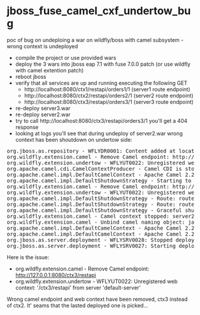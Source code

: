 # jboss_fuse_camel_cxf_undertow_bug
poc of bug on undeploing a war on wildfly/boss with camel subsystem - wrong context is undeployed

* compile the project or use provided wars
* deploy the 3 wars into jboss eap 7.1 with fuse 7.0.0 patch (or use wildfly with camel extention patch)
* reboot jboss
* verify that all services are up and running executing the following GET
  * http://localhost:8080/ctx1/restapi/orders1/1 (server1 route endpoint)
  * http://localhost:8080/ctx2/restapi/orders2/1 (server2 route endpoint)
  * http://localhost:8080/ctx3/restapi/orders3/1 (server3 route endpoint)
* re-deploy server3.war
* re-deploy server2.war
* try to call http://localhost:8080/ctx3/restapi/orders3/1 you'll get a 404 response
* looking at logs you'll see that during undeploy of server2.war wrong context has been shoutdown on undertow side:

<pre>
org.jboss.as.repository - WFLYDR0001: Content added at location C:\jboss-eap-7.1\standalone\data\content\c9\1b1e31cf8a7a8f3900bc9216af0cf127238a73\content
org.wildfly.extension.camel - Remove Camel endpoint: http://127.0.0.1:8080/app2
org.wildfly.extension.undertow - WFLYUT0022: Unregistered web context: '/app2' from server 'default-server'
org.apache.camel.cdi.CamelContextProducer - Camel CDI is stopping Camel context [server2-context]
org.apache.camel.impl.DefaultCamelContext - Apache Camel 2.21.0.fuse-000112-redhat-3 (CamelContext: server2-context) is shutting down
org.apache.camel.impl.DefaultShutdownStrategy - Starting to graceful shutdown 2 routes (timeout 300 seconds)
org.wildfly.extension.camel - Remove Camel endpoint: http://127.0.0.1:8080/ctx3/restapi
org.wildfly.extension.undertow - WFLYUT0022: Unregistered web context: '/ctx3/restapi' from server 'default-server'
org.apache.camel.impl.DefaultShutdownStrategy - Route: route36 shutdown complete, was consuming from: http://0.0.0.0:80/ctx2/restapi
org.apache.camel.impl.DefaultShutdownStrategy - Route: route37 shutdown complete, was consuming from: direct://getOrder
org.apache.camel.impl.DefaultShutdownStrategy - Graceful shutdown of 2 routes completed in 0 seconds
org.wildfly.extension.camel - Camel context stopped: server2-context
org.wildfly.extension.camel - Unbind camel naming object: java:jboss/camel/context/server2-context
org.apache.camel.impl.DefaultCamelContext - Apache Camel 2.21.0.fuse-000112-redhat-3 (CamelContext: server2-context) uptime 2 minutes
org.apache.camel.impl.DefaultCamelContext - Apache Camel 2.21.0.fuse-000112-redhat-3 (CamelContext: server2-context) is shutdown in 0.010 seconds
org.jboss.as.server.deployment - WFLYSRV0028: Stopped deployment server2.war (runtime-name: server2.war) in 104ms
org.jboss.as.server.deployment - WFLYSRV0027: Starting deployment of "server2.war" (runtime-name: "server2.war")
</pre>

Here is the issue:

* org.wildfly.extension.camel - Remove Camel endpoint: http://127.0.0.1:8080/ctx3/restapi
* org.wildfly.extension.undertow - WFLYUT0022: Unregistered web context: '/ctx3/restapi' from server 'default-server'

Wrong camel endpoint and web context have been removed, ctx3 instead of ctx2. It' seams that the lasted deployed one is picked...  
